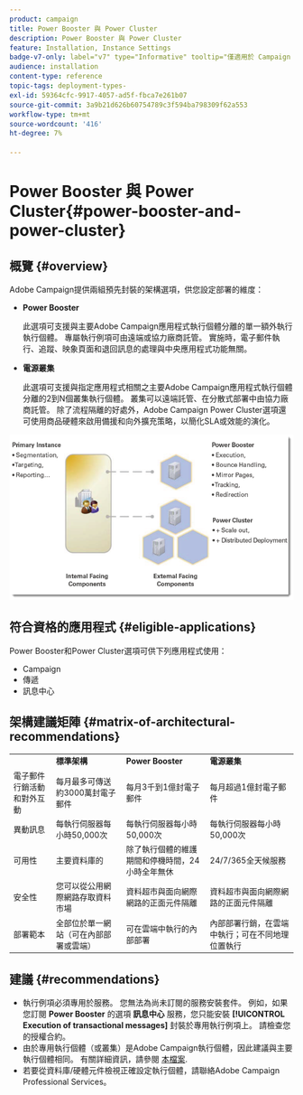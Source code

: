 ```yaml
---
product: campaign
title: Power Booster 與 Power Cluster
description: Power Booster 與 Power Cluster
feature: Installation, Instance Settings
badge-v7-only: label="v7" type="Informative" tooltip="僅適用於 Campaign Classic v7"
audience: installation
content-type: reference
topic-tags: deployment-types-
exl-id: 59364cfc-9917-4057-ad5f-fbca7e261b07
source-git-commit: 3a9b21d626b60754789c3f594ba798309f62a553
workflow-type: tm+mt
source-wordcount: '416'
ht-degree: 7%

---
```


# Power Booster 與 Power Cluster{#power-booster-and-power-cluster}



## 概覽 {#overview}

Adobe Campaign提供兩組預先封裝的架構選項，供您設定部署的維度：

* **Power Booster**

  此選項可支援與主要Adobe Campaign應用程式執行個體分離的單一額外執行執行個體。 專屬執行例項可由遠端或協力廠商託管。 實施時，電子郵件執行、追蹤、映象頁面和退回訊息的處理與中央應用程式功能無關。

* **電源叢集**

  此選項可支援與指定應用程式相關之主要Adobe Campaign應用程式執行個體分離的2到N個叢集執行個體。 叢集可以遠端託管、在分散式部署中由協力廠商託管。 除了流程隔離的好處外，Adobe Campaign Power Cluster選項還可使用商品硬體來啟用備援和向外擴充策略，以簡化SLA或效能的演化。

![](assets/architectural_options_diagram.png)

## 符合資格的應用程式 {#eligible-applications}

Power Booster和Power Cluster選項可供下列應用程式使用：

* Campaign
* 傳遞
* 訊息中心

## 架構建議矩陣 {#matrix-of-architectural-recommendations}

<table> 
 <tbody> 
  <tr> 
   <td> </td> 
   <td> <strong>標準架構</strong><br /> </td> 
   <td> <strong>Power Booster</strong><br /> </td> 
   <td> <strong>電源叢集</strong><br /> </td> 
  </tr> 
  <tr> 
   <td> 電子郵件行銷活動和對外互動<br /> </td> 
   <td> 每月最多可傳送約3000萬封電子郵件<br /> </td> 
   <td> 每月3千到1億封電子郵件<br /> </td> 
   <td> 每月超過1億封電子郵件<br /> </td> 
  </tr> 
  <tr> 
   <td> 異動訊息<br /> </td> 
   <td> 每執行伺服器每小時50,000次<br /> </td> 
   <td> 每執行伺服器每小時50,000次<br /> </td> 
   <td> 每執行伺服器每小時50,000次<br /> </td> 
  </tr> 
  <tr> 
   <td> 可用性<br /> </td> 
   <td> 主要資料庫的<br /> </td> 
   <td> 除了執行個體的維護期間和停機時間，24小時全年無休<br /> </td> 
   <td> 24/7/365全天候服務<br /> </td> 
  </tr> 
  <tr> 
   <td> 安全性<br /> </td> 
   <td> 您可以從公用網際網路存取資料市場<br /> </td> 
   <td> 資料超市與面向網際網路的正面元件隔離<br /> </td> 
   <td> 資料超市與面向網際網路的正面元件隔離<br /> </td> 
  </tr> 
  <tr> 
   <td> 部署範本<br /> </td> 
   <td> 全部位於單一網站（可在內部部署或雲端）<br /> </td> 
   <td> 可在雲端中執行的內部部署<br /> </td> 
   <td> 內部部署行銷，在雲端中執行；可在不同地理位置執行<br /> </td> 
  </tr> 
 </tbody> 
</table>

## 建議 {#recommendations}

* 執行例項必須專用於服務。 您無法為尚未訂閱的服務安裝套件。 例如，如果您訂閱 **Power Booster** 的選項 **訊息中心** 服務，您只能安裝 **[!UICONTROL Execution of transactional messages]** 封裝於專用執行例項上。 請檢查您的授權合約。
* 由於專用執行個體（或叢集）是Adobe Campaign執行個體，因此建議與主要執行個體相同。 有關詳細資訊，請參閱 [本檔案](../../production/using/foreword.md).
* 若要從資料庫/硬體元件檢視正確設定執行個體，請聯絡Adobe Campaign Professional Services。
